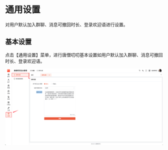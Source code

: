 # 通用设置

对用户默认加入群聊、消息可撤回时长、登录欢迎语进行设置。

## 基本设置

点击【通用设置】菜单，进行唐僧叨叨基本设置如用户默认加入群聊、消息可撤回时长、登录欢迎语。

![基本设置](./images/currencysetting-01.png)
